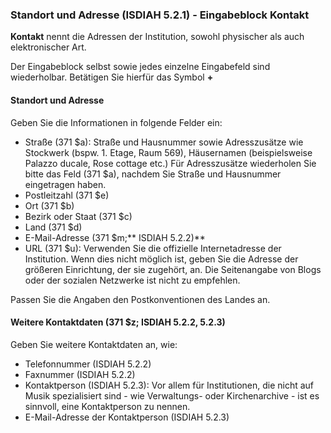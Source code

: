 ### Standort und Adresse (ISDIAH 5.2.1) - Eingabeblock Kontakt  
**Kontakt** nennt die Adressen der Institution, sowohl physischer als auch elektronischer Art.

Der Eingabeblock selbst sowie jedes einzelne Eingabefeld sind wiederholbar. Betätigen Sie hierfür das Symbol **+**

#### Standort und Adresse   
Geben Sie die Informationen in folgende Felder ein:
- Straße (371 $a): Straße und Hausnummer sowie Adresszusätze wie Stockwerk (bspw. 1. Etage, Raum 569), Häusernamen (beispielsweise Palazzo ducale, Rose cottage etc.) Für Adresszusätze wiederholen Sie bitte das Feld (371 $a), nachdem Sie Straße und Hausnummer eingetragen haben.
- Postleitzahl (371 $e)
- Ort (371 $b)
- Bezirk oder Staat (371 $c)
- Land (371 $d)
- E-Mail-Adresse (371 $m;** ISDIAH 5.2.2)**  
- URL (371 $u): Verwenden Sie die offizielle Internetadresse der Institution. Wenn dies nicht möglich ist, geben Sie die Adresse der größeren Einrichtung, der sie zugehört, an. Die Seitenangabe von Blogs oder der sozialen Netzwerke ist nicht zu empfehlen.

Passen Sie die Angaben den Postkonventionen des Landes an.

#### Weitere Kontaktdaten (371 $z; ISDIAH 5.2.2, 5.2.3)
Geben Sie weitere Kontaktdaten an, wie:
- Telefonnummer (ISDIAH 5.2.2)
- Faxnummer (ISDIAH 5.2.2)
- Kontaktperson (ISDIAH 5.2.3): Vor allem für Institutionen, die nicht auf Musik spezialisiert sind - wie Verwaltungs- oder Kirchenarchive - ist es sinnvoll, eine Kontaktperson zu nennen.   
- E-Mail-Adresse der Kontaktperson (ISDIAH 5.2.3)
